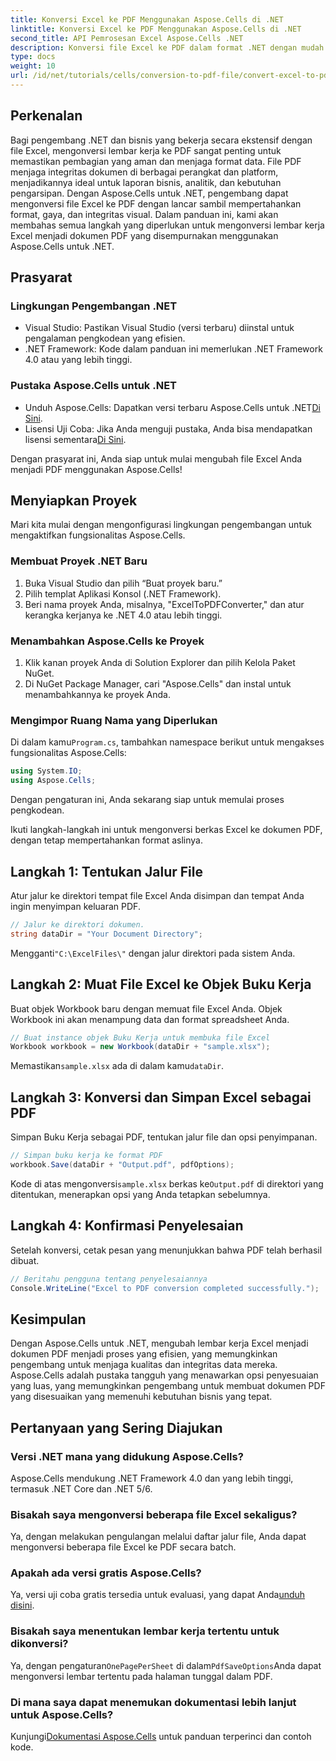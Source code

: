 ```yaml
---
title: Konversi Excel ke PDF Menggunakan Aspose.Cells di .NET
linktitle: Konversi Excel ke PDF Menggunakan Aspose.Cells di .NET
second_title: API Pemrosesan Excel Aspose.Cells .NET
description: Konversi file Excel ke PDF dalam format .NET dengan mudah menggunakan Aspose.Cells. Panduan langkah demi langkah ini menyediakan cuplikan kode, kiat pengaturan, dan FAQ pemecahan masalah bagi pengembang .NET.
type: docs
weight: 10
url: /id/net/tutorials/cells/conversion-to-pdf-file/convert-excel-to-pdf/
---
```

## Perkenalan

Bagi pengembang .NET dan bisnis yang bekerja secara ekstensif dengan file Excel, mengonversi lembar kerja ke PDF sangat penting untuk memastikan pembagian yang aman dan menjaga format data. File PDF menjaga integritas dokumen di berbagai perangkat dan platform, menjadikannya ideal untuk laporan bisnis, analitik, dan kebutuhan pengarsipan. Dengan Aspose.Cells untuk .NET, pengembang dapat mengonversi file Excel ke PDF dengan lancar sambil mempertahankan format, gaya, dan integritas visual. Dalam panduan ini, kami akan membahas semua langkah yang diperlukan untuk mengonversi lembar kerja Excel menjadi dokumen PDF yang disempurnakan menggunakan Aspose.Cells untuk .NET.

## Prasyarat

### Lingkungan Pengembangan .NET
- Visual Studio: Pastikan Visual Studio (versi terbaru) diinstal untuk pengalaman pengkodean yang efisien.
- .NET Framework: Kode dalam panduan ini memerlukan .NET Framework 4.0 atau yang lebih tinggi.

### Pustaka Aspose.Cells untuk .NET
-  Unduh Aspose.Cells: Dapatkan versi terbaru Aspose.Cells untuk .NET[Di Sini](https://releases.aspose.com/cells/net/).
- Lisensi Uji Coba: Jika Anda menguji pustaka, Anda bisa mendapatkan lisensi sementara[Di Sini](https://purchase.conholdate.com/temporary-license/).

Dengan prasyarat ini, Anda siap untuk mulai mengubah file Excel Anda menjadi PDF menggunakan Aspose.Cells!

## Menyiapkan Proyek

Mari kita mulai dengan mengonfigurasi lingkungan pengembangan untuk mengaktifkan fungsionalitas Aspose.Cells.

### Membuat Proyek .NET Baru
1. Buka Visual Studio dan pilih “Buat proyek baru.”
2. Pilih templat Aplikasi Konsol (.NET Framework).
3. Beri nama proyek Anda, misalnya, "ExcelToPDFConverter," dan atur kerangka kerjanya ke .NET 4.0 atau lebih tinggi.

### Menambahkan Aspose.Cells ke Proyek
1. Klik kanan proyek Anda di Solution Explorer dan pilih Kelola Paket NuGet.
2. Di NuGet Package Manager, cari "Aspose.Cells" dan instal untuk menambahkannya ke proyek Anda.

### Mengimpor Ruang Nama yang Diperlukan
 Di dalam kamu`Program.cs`, tambahkan namespace berikut untuk mengakses fungsionalitas Aspose.Cells:
```csharp
using System.IO;
using Aspose.Cells;
```

Dengan pengaturan ini, Anda sekarang siap untuk memulai proses pengkodean.

Ikuti langkah-langkah ini untuk mengonversi berkas Excel ke dokumen PDF, dengan tetap mempertahankan format aslinya.

## Langkah 1: Tentukan Jalur File
Atur jalur ke direktori tempat file Excel Anda disimpan dan tempat Anda ingin menyimpan keluaran PDF.

```csharp
// Jalur ke direktori dokumen.
string dataDir = "Your Document Directory";
```

 Mengganti`"C:\ExcelFiles\"` dengan jalur direktori pada sistem Anda.

## Langkah 2: Muat File Excel ke Objek Buku Kerja
Buat objek Workbook baru dengan memuat file Excel Anda. Objek Workbook ini akan menampung data dan format spreadsheet Anda.

```csharp
// Buat instance objek Buku Kerja untuk membuka file Excel
Workbook workbook = new Workbook(dataDir + "sample.xlsx");
```

 Memastikan`sample.xlsx` ada di dalam kamu`dataDir`.

## Langkah 3: Konversi dan Simpan Excel sebagai PDF
Simpan Buku Kerja sebagai PDF, tentukan jalur file dan opsi penyimpanan.

```csharp
// Simpan buku kerja ke format PDF
workbook.Save(dataDir + "Output.pdf", pdfOptions);
```

 Kode di atas mengonversi`sample.xlsx` berkas ke`Output.pdf` di direktori yang ditentukan, menerapkan opsi yang Anda tetapkan sebelumnya.

## Langkah 4: Konfirmasi Penyelesaian
Setelah konversi, cetak pesan yang menunjukkan bahwa PDF telah berhasil dibuat.

```csharp
// Beritahu pengguna tentang penyelesaiannya
Console.WriteLine("Excel to PDF conversion completed successfully.");
```

## Kesimpulan

Dengan Aspose.Cells untuk .NET, mengubah lembar kerja Excel menjadi dokumen PDF menjadi proses yang efisien, yang memungkinkan pengembang untuk menjaga kualitas dan integritas data mereka. Aspose.Cells adalah pustaka tangguh yang menawarkan opsi penyesuaian yang luas, yang memungkinkan pengembang untuk membuat dokumen PDF yang disesuaikan yang memenuhi kebutuhan bisnis yang tepat.

## Pertanyaan yang Sering Diajukan

### Versi .NET mana yang didukung Aspose.Cells?
Aspose.Cells mendukung .NET Framework 4.0 dan yang lebih tinggi, termasuk .NET Core dan .NET 5/6.

### Bisakah saya mengonversi beberapa file Excel sekaligus?
Ya, dengan melakukan pengulangan melalui daftar jalur file, Anda dapat mengonversi beberapa file Excel ke PDF secara batch.

### Apakah ada versi gratis Aspose.Cells?
 Ya, versi uji coba gratis tersedia untuk evaluasi, yang dapat Anda[unduh disini](https://releases.aspose.com/cells/net/).

### Bisakah saya menentukan lembar kerja tertentu untuk dikonversi?
 Ya, dengan pengaturan`OnePagePerSheet` di dalam`PdfSaveOptions`Anda dapat mengonversi lembar tertentu pada halaman tunggal dalam PDF.

### Di mana saya dapat menemukan dokumentasi lebih lanjut untuk Aspose.Cells?
 Kunjungi[Dokumentasi Aspose.Cells](https://reference.aspose.com/cells/net/) untuk panduan terperinci dan contoh kode. 